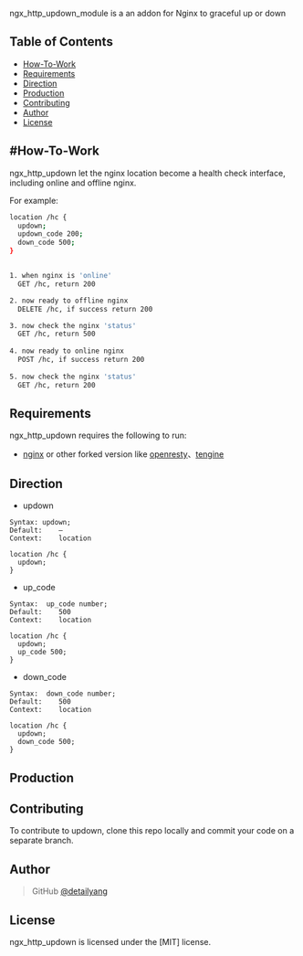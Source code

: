 ngx_http_updown_module is a an addon for Nginx to graceful up or down

Table of Contents
-----------------
* [How-To-Work](#how-to-work)
* [Requirements](#requirements)
* [Direction](#direction)
* [Production](#production)
* [Contributing](#contributing)
* [Author](#author)
* [License](#license)


#How-To-Work
-------------
ngx_http_updown let the nginx location become a health check interface, including online and offline nginx.

For example:

```bash
location /hc {
  updown;
  updown_code 200;
  down_code 500;
}


1. when nginx is 'online'
  GET /hc, return 200

2. now ready to offline nginx
  DELETE /hc, if success return 200

3. now check the nginx 'status'
  GET /hc, return 500
  
4. now ready to online nginx
  POST /hc, if success return 200
  
5. now check the nginx 'status'
  GET /hc, return 200
```

Requirements
------------

ngx_http_updown requires the following to run:

 * [nginx](http://nginx.org/) or other forked version like [openresty](http://openresty.org/)、[tengine](http://tengine.taobao.org/)


Direction
------------
* updown

```
Syntax:	updown;     
Default:	—
Context:	location

location /hc {
  updown;
}
```

* up_code 

```
Syntax:	 up_code number;       
Default:	500
Context:	location

location /hc {
  updown;
  up_code 500;
}
```

* down_code 

```
Syntax:	 down_code number;       
Default:	500
Context:	location

location /hc {
  updown;
  down_code 500;
}
```

Production
----------


Contributing
------------

To contribute to updown, clone this repo locally and commit your code on a separate branch.


Author
------

> GitHub [@detailyang](https://github.com/detailyang)     


License
-------
ngx_http_updown is licensed under the [MIT] license.  
